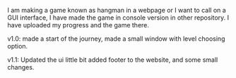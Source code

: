 I am making a game known as hangman in a webpage or I want to call on a GUI interface,
I have made the game in console version in other repository.
I have uploaded my progress and the game there.

v1.0: made a start of the journey, made a small window with level choosing option. 

v1.1: Updated the ui little bit added footer to the website, and some small changes.
